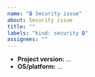 ```yaml
---
name: "🔒 Security issue"
about: Security issue
title: ""
labels: "kind: security 🔒"
assignees: ""
---
```


<!--
    Fill out any relevant fields:
-->

- **Project version:** ...
- **OS/platform:** ...
